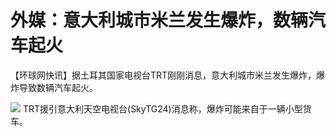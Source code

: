 # 外媒：意大利城市米兰发生爆炸，数辆汽车起火

【环球网快讯】据土耳其国家电视台TRT刚刚消息，意大利城市米兰发生爆炸，爆炸导致数辆汽车起火。

![](https://inews.gtimg.com/om_bt/O8dS5ZhKPZh-FZ5-HHn169UuBcse3t2qO7V17FHihrxt0AA/1000)
TRT援引意大利天空电视台(SkyTG24)消息称，爆炸可能来自于一辆小型货车。

